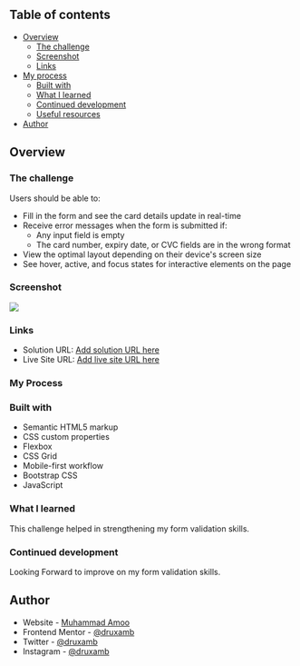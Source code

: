 ## Table of contents

- [Overview](#overview)
  - [The challenge](#the-challenge)
  - [Screenshot](#screenshot)
  - [Links](#links)
- [My process](#my-process)
  - [Built with](#built-with)
  - [What I learned](#what-i-learned)
  - [Continued development](#continued-development)
  - [Useful resources](#useful-resources)
- [Author](#author)

## Overview

### The challenge

Users should be able to:

- Fill in the form and see the card details update in real-time
- Receive error messages when the form is submitted if:
  - Any input field is empty
  - The card number, expiry date, or CVC fields are in the wrong format
- View the optimal layout depending on their device's screen size
- See hover, active, and focus states for interactive elements on the page

### Screenshot

![](./screenshot.jpg)

### Links

- Solution URL: [Add solution URL here](https://github.com/DruxAMB/DruxAMB---interactive-card-details-form-main/edit/main/)
- Live Site URL: [Add live site URL here]([https://your-live-site-url.com](https://drux-amb-interactive-card-details-form-main.vercel.app/))

### My Process 

### Built with

- Semantic HTML5 markup
- CSS custom properties
- Flexbox
- CSS Grid
- Mobile-first workflow
- Bootstrap CSS
- JavaScript

### What I learned

This challenge helped in strengthening my form validation skills.

### Continued development

Looking Forward to improve on my form validation skills.

## Author

- Website - [Muhammad Amoo](https://www.your-site.com)
- Frontend Mentor - [@druxamb](https://www.frontendmentor.io/profile/DruxAMB)
- Twitter - [@druxamb](https://www.twitter.com/DruxAMB)
- Instagram - [@druxamb](https://www.instagram.com/druxamb)
